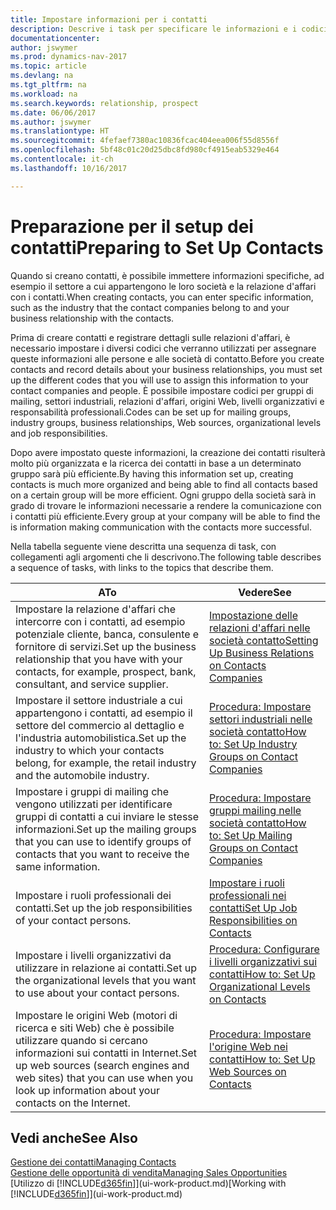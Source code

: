 ```yaml
---
title: Impostare informazioni per i contatti
description: Descrive i task per specificare le informazioni e i codici, ad esempio, sui settori industriali e le relazioni d'affari, prima di impostare i contatti.
documentationcenter: 
author: jswymer
ms.prod: dynamics-nav-2017
ms.topic: article
ms.devlang: na
ms.tgt_pltfrm: na
ms.workload: na
ms.search.keywords: relationship, prospect
ms.date: 06/06/2017
ms.author: jswymer
ms.translationtype: HT
ms.sourcegitcommit: 4fefaef7380ac10836fcac404eea006f55d8556f
ms.openlocfilehash: 5bf48c01c20d25dbc8fd980cf4915eab5329e464
ms.contentlocale: it-ch
ms.lasthandoff: 10/16/2017

---
```

# <a name="preparing-to-set-up-contacts"></a><span data-ttu-id="3af10-103">Preparazione per il setup dei contatti</span><span class="sxs-lookup"><span data-stu-id="3af10-103">Preparing to Set Up Contacts</span></span>
<span data-ttu-id="3af10-104">Quando si creano contatti, è possibile immettere informazioni specifiche, ad esempio il settore a cui appartengono le loro società e la relazione d'affari con i contatti.</span><span class="sxs-lookup"><span data-stu-id="3af10-104">When creating contacts, you can enter specific information, such as the industry that the contact companies belong to and your business relationship with the contacts.</span></span>

<span data-ttu-id="3af10-105">Prima di creare contatti e registrare dettagli sulle relazioni d'affari, è necessario impostare i diversi codici che verranno utilizzati per assegnare queste informazioni alle persone e alle società di contatto.</span><span class="sxs-lookup"><span data-stu-id="3af10-105">Before you create contacts and record details about your business relationships, you must set up the different codes that you will use to assign this information to your contact companies and people.</span></span> <span data-ttu-id="3af10-106">È possibile impostare codici per gruppi di mailing, settori industriali, relazioni d'affari, origini Web, livelli organizzativi e responsabilità professionali.</span><span class="sxs-lookup"><span data-stu-id="3af10-106">Codes can be set up for mailing groups, industry groups, business relationships, Web sources, organizational levels and job responsibilities.</span></span>

<span data-ttu-id="3af10-107">Dopo avere impostato queste informazioni, la creazione dei contatti risulterà molto più organizzata e la ricerca dei contatti in base a un determinato gruppo sarà più efficiente.</span><span class="sxs-lookup"><span data-stu-id="3af10-107">By having this information set up, creating contacts is much more organized and being able to find all contacts based on a certain group will be more efficient.</span></span> <span data-ttu-id="3af10-108">Ogni gruppo della società sarà in grado di trovare le informazioni necessarie a rendere la comunicazione con i contatti più efficiente.</span><span class="sxs-lookup"><span data-stu-id="3af10-108">Every group at your company will be able to find the is information making communication with the contacts more successful.</span></span>

<span data-ttu-id="3af10-109">Nella tabella seguente viene descritta una sequenza di task, con collegamenti agli argomenti che li descrivono.</span><span class="sxs-lookup"><span data-stu-id="3af10-109">The following table describes a sequence of tasks, with links to the topics that describe them.</span></span> 

| <span data-ttu-id="3af10-110">A</span><span class="sxs-lookup"><span data-stu-id="3af10-110">To</span></span> | <span data-ttu-id="3af10-111">Vedere</span><span class="sxs-lookup"><span data-stu-id="3af10-111">See</span></span> |
| --- | --- |
| <span data-ttu-id="3af10-112">Impostare la relazione d'affari che intercorre con i contatti, ad esempio potenziale cliente, banca, consulente e fornitore di servizi.</span><span class="sxs-lookup"><span data-stu-id="3af10-112">Set up the business relationship that you have with your contacts, for example, prospect, bank, consultant, and service supplier.</span></span> |[<span data-ttu-id="3af10-113">Impostazione delle relazioni d'affari nelle società contatto</span><span class="sxs-lookup"><span data-stu-id="3af10-113">Setting Up Business Relations on Contacts Companies</span></span>](marketing-business-relations.md) |
| <span data-ttu-id="3af10-114">Impostare il settore industriale a cui appartengono i contatti, ad esempio il settore del commercio al dettaglio e l'industria automobilistica.</span><span class="sxs-lookup"><span data-stu-id="3af10-114">Set up the industry to which your contacts belong, for example, the retail industry and the automobile industry.</span></span> |[<span data-ttu-id="3af10-115">Procedura: Impostare settori industriali nelle società contatto</span><span class="sxs-lookup"><span data-stu-id="3af10-115">How to: Set Up Industry Groups on Contact Companies</span></span>](marketing-industry-groups.md) |
| <span data-ttu-id="3af10-116">Impostare i gruppi di mailing che vengono utilizzati per identificare gruppi di contatti a cui inviare le stesse informazioni.</span><span class="sxs-lookup"><span data-stu-id="3af10-116">Set up the mailing groups that you can use to identify groups of contacts that you want to receive the same information.</span></span> |[<span data-ttu-id="3af10-117">Procedura: Impostare gruppi mailing nelle società contatto</span><span class="sxs-lookup"><span data-stu-id="3af10-117">How to: Set Up Mailing Groups on Contact Companies</span></span>](marketing-mailing-groups.md) |
| <span data-ttu-id="3af10-118">Impostare i ruoli professionali dei contatti.</span><span class="sxs-lookup"><span data-stu-id="3af10-118">Set up the job responsibilities of your contact persons.</span></span> |[<span data-ttu-id="3af10-119">Impostare i ruoli professionali nei contatti</span><span class="sxs-lookup"><span data-stu-id="3af10-119">Set Up Job Responsibilities on Contacts</span></span>](marketing-job-responsibilities.md) |
| <span data-ttu-id="3af10-120">Impostare i livelli organizzativi da utilizzare in relazione ai contatti.</span><span class="sxs-lookup"><span data-stu-id="3af10-120">Set up the organizational levels that you want to use about your contact persons.</span></span> |[<span data-ttu-id="3af10-121">Procedura: Configurare i livelli organizzativi sui contatti</span><span class="sxs-lookup"><span data-stu-id="3af10-121">How to: Set Up Organizational Levels on Contacts</span></span>](marketing-organizational-levels.md) |
| <span data-ttu-id="3af10-122">Impostare le origini Web (motori di ricerca e siti Web) che è possibile utilizzare quando si cercano informazioni sui contatti in Internet.</span><span class="sxs-lookup"><span data-stu-id="3af10-122">Set up web sources (search engines and web sites) that you can use when you look up information about your contacts on the Internet.</span></span> |[<span data-ttu-id="3af10-123">Procedura: Impostare l'origine Web nei contatti</span><span class="sxs-lookup"><span data-stu-id="3af10-123">How to: Set Up Web Sources on Contacts</span></span>](marketing-web-sources.md) |

## <a name="see-also"></a><span data-ttu-id="3af10-124">Vedi anche</span><span class="sxs-lookup"><span data-stu-id="3af10-124">See Also</span></span>
[<span data-ttu-id="3af10-125">Gestione dei contatti</span><span class="sxs-lookup"><span data-stu-id="3af10-125">Managing Contacts</span></span>](marketing-contacts.md)  
[<span data-ttu-id="3af10-126">Gestione delle opportunità di vendita</span><span class="sxs-lookup"><span data-stu-id="3af10-126">Managing Sales Opportunities</span></span>](marketing-manage-sales-opportunities.md)  
<span data-ttu-id="3af10-127">[Utilizzo di [!INCLUDE[d365fin](includes/d365fin_md.md)]](ui-work-product.md)</span><span class="sxs-lookup"><span data-stu-id="3af10-127">[Working with [!INCLUDE[d365fin](includes/d365fin_md.md)]](ui-work-product.md)</span></span>


